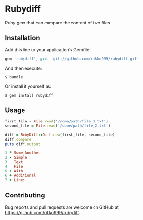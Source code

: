 # Rubydiff

Ruby gem that can compare the content of two files.

## Installation

Add this line to your application's Gemfile:

```ruby
gem 'rubydiff', git: 'git://github.com/rikko999/rubydiff.git'
```

And then execute:

    $ bundle

Or install it yourself as:

    $ gem install rubydiff

## Usage

```ruby
first_file = File.read('/some/path/file_1.txt')
second_file = File.read('/some/path/file_2.txt')

diff = RubyDiff::Diff.new(first_file, second_file)
diff.compare
puts diff.output

1 * Some|Another
2 - Simple
3   Text
4   File
5 + With
6 + Additional
7 + Lines
```

## Contributing

Bug reports and pull requests are welcome on GitHub at https://github.com/rikko999/rubydiff.
